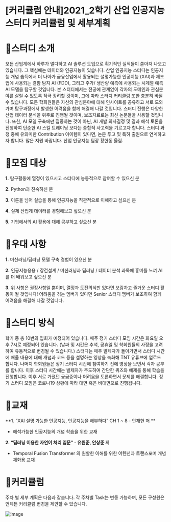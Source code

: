 # [커리큘럼 안내]2021_2학기 산업 인공지능 스터디 커리큘럼 및 세부계획
 

# 🔔스터디 소개 

모든 산업계에서 하루가 멀다하고 AI 솔루션 도입으로 획기적인 실적들이 쏟아져 나오고 있습니다.  그 핵심에는 데이터와 인공지능이 있습니다. 산업 인공지능 스터디는 인공지능 개념 습득에서 더 나아가 금융산업에서 활용되는 설명가능한 인공지능 (XAI)과 제조업에 사용되는 결함 탐지 AI (FDD), 그리고 주가/ 생산량 예측에 사용되는 시계열 예측 AI 모델을 탐구할 것입니다.
본 스터디에서는 전공에 관계없이 각자의 도메인과 관심분야를 살릴 수 있도록 적극 장려할 것이며, 그에 따라 스터디 커리큘럼 또한 충분히 바뀔 수 있습니다. 모든 학회원들은 자신의 관심분야에 대해 인사이트를 공유하고 서로 도와가며 탐구과정에서 발생한 어려움을 함께 해결해 나갈 것입니다.
스터디 진행은 다양한 산업 데이터 분석을 위주로 진행될 것이며, 보조자료로는 최신 논문들을 사용할 것입니다. 또한, AI 모델 구축에만 집중하는 것이 아닌, AI 개발 의사결정 및 결과 해석 토론을 진행하여 단순한 AI 스킬 트레이닝 보다는 종합적 사고력을 기르고자 합니다. 스터디 과정 중에 유의미한 Contribution 아이템이 있다면, 논문 투고 및 특허 출원으로 연계하고자 합니다. 많은 지원 바랍니다.
산업 인공지능 팀장 황한동 올림.
 

# 🔔모집 대상

**1.** 탐구활동에 열정이 있으시고 스터디에 능동적으로 참여할 수 있으신 분

**2.** Python과 친숙하신 분

**3.** 이론을 넘어 실습을 통해 인공지능을 직관적으로 이해하고 싶으신 분

**4.** 실제 산업계 데이터를 경험해보고 싶으신 분

**5.** 기업에서의 AI 활용에 대해 공부하고 싶으신 분 

# 🔔우대 사항

**1.** 머신러닝/딥러닝 모델 구축 경험이 있으신 분

**2.** 인공지능응용 / 강건설계 / 머신러닝과 딥러닝 / 데이터 분석 과목에 흥미를 느껴 AI를 더 배워보고 싶으신 분

**3.** 위 사항은 권장사항일 뿐이며, 열정과 도전의식만 있다면 보람차고 즐거운 스터디 활동이 될 것입니다! 어려움을 겪는 멤버가 있다면 Senior 스터디 멤버가 보조하여 함께 어려움을 해결해 나갈 것입니다.

# 🔔스터디 방식

 학기 중 총 10번의 입회가 예정되어 있습니다. 매주 정기 스터디 모임 시간은 화요일 오후 7시로 예정되어 있습니다. (날짜 및 시간은 추석, 공휴일 및 학회원들의 사정을 고려하여 유동적으로 변경될 수 있습니다.) 스터디는 매주 발제자가 돌아가면서 스터디 시간에 배울 내용에 대해 개념과 코드 등을 설명하는 영상을 녹화해 TNT 유튜브에 업로드 합니다. 나머지 학회원들은 정기 스터디 시간에 참여하기 전에 영상을 보면서 각자 공부를 합니다. 이후 스터디 시간에는 발제자가 주도하여 간단한 퀴즈와 예제를 통해 학습을 진행합니다. 이후 서로 가졌던 궁금증이나 어려움을 토론하면서 문제를 해결합니다.
 정기 스터디 모임은 코로나19 상황에 따라 대면 혹은 비대면으로 진행됩니다.


# 🔔교재

**1. “XAI 설명 가능한 인공지능, 인공지능을 해부하다” CH 1 ~ 8 - 안재현 저 **
- 해석가능한 인공지능의 개념 학습을 위한 교재 

**2. “딥러닝 이용한 자연어 처리 입문” - 유원준, 안상준 저**
- Temporal Fusion Transformer 의 원할한 이해를 위한 어텐션과 트랜스포머 개념 체화용 교재


# 🔔커리큘럼
주차 별 세부 계획은 다음과 같습니다.
각 주차별 Task는 변동 가능하며, 모든 구성원은 언제든 커리큘럼 변경을 제안할 수 있습니다. 

![image](https://user-images.githubusercontent.com/74092405/129452380-78ea89d4-35ba-462c-9052-d164e94132c8.png)

